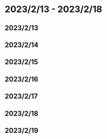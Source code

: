 # 2023/2/13 - 2023/2/18

## 2023/2/13
## 2023/2/14
## 2023/2/15
## 2023/2/16
## 2023/2/17
## 2023/2/18
## 2023/2/19